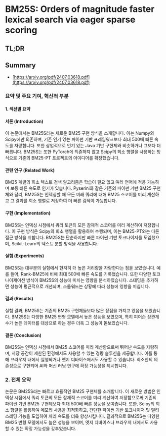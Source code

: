 # BM25S: Orders of magnitude faster lexical search via eager sparse scoring
## TL;DR
## Summary
- [https://arxiv.org/pdf/2407.03618.pdf](https://arxiv.org/pdf/2407.03618.pdf)

### 요약 및 주요 기여, 혁신적 부분

#### 1. 섹션별 요약

#### 서론 (Introduction)
이 논문에서는 BM25S라는 새로운 BM25 구현 방식을 소개합니다. 이는 Numpy와 Scipy에만 의존하며, 기존 인기 있는 파이썬 기반 프레임워크보다 최대 500배 빠른 속도를 자랑합니다. 또한 상업적으로 인기 있는 Java 기반 구현체와 비슷하거나 그보다 더 빠릅니다. BM25S는 또한 PyTorch에 의존하지 않고 Scipy의 희소 행렬을 사용하는 방식으로 기존의 BM25-PT 프로젝트의 아이디어를 확장했습니다.

#### 관련 연구 (Related Work)
BM25 계열의 희소 텍스트 검색 알고리즘은 학습이 필요 없고 여러 언어에 적용 가능하며 보통 빠른 속도로 인기가 있습니다. Pyserini와 같은 기존의 파이썬 기반 BM25 구현체와 달리, BM25S는 인덱싱할 때 모든 미래 쿼리에 대해 BM25 스코어를 미리 계산하고 그 결과를 희소 행렬로 저장하여 더 빠른 검색이 가능합니다.

#### 구현 (Implementation)
BM25S는 인덱싱 시점에서 쿼리 토큰의 모든 잠재적 스코어를 미리 계산하여 저장합니다. 이 구현 방식은 Scipy의 희소 행렬을 활용하여 수행되며, 이는 BM25-PT와는 다른 접근 방식을 취합니다. BM25S는 단순하지만 빠른 파이썬 기반 토크나이저를 도입했으며, Scikit-Learn의 텍스트 분할 방식을 사용합니다.

#### 실험 (Experiments)
BM25S는 대부분의 실험에서 현저히 더 높은 처리량을 자랑한다는 점을 보였습니다. 예를 들어, Rank-BM25에 비해 최대 500배 빠른 속도를 기록했습니다. 또한 다양한 토크나이제이션 방식이 BM25S의 성능에 미치는 영향을 분석하였습니다. 스테밍을 추가하면 성능이 평균적으로 개선되며, 스톱워드는 상황에 따라 성능에 영향을 미칩니다.

#### 결과 (Results)
실험 결과, BM25S는 기존의 BM25 구현체들보다 많은 장점을 가지고 있음을 보였습니다. BM25S는 다양한 BM25 변형 모델에서 높은 성능을 보였으며, 특히 피어슨 상관계수가 높은 데이터를 대상으로 하는 경우 더욱 그 성능이 돋보였습니다.

#### 결론 (Conclusion)
BM25S는 인덱싱 시점에서 BM25 스코어를 미리 계산함으로써 뛰어난 속도를 자랑하며, 저장 공간이 제한된 환경에서도 사용할 수 있는 경량 솔루션을 제공합니다. 이를 통해 브라우저 내에서 실행되거나 엣지 디바이스에서도 사용할 수 있습니다. 최소한의 의존성으로 구현되어 AI와 머신 러닝 연구에 확장 가능성을 제시합니다.

### 2. 전체 요약

논문은 BM25S라는 빠르고 효율적인 BM25 구현체를 소개합니다. 이 새로운 방법은 인덱싱 시점에서 쿼리 토큰의 모든 잠재적 스코어를 미리 계산하여 저장함으로써 기존의 파이썬 기반 BM25 구현체보다 최대 500배 빠른 성능을 보여줍니다. 또한, Scipy의 희소 행렬을 활용하여 메모리 사용을 최적화하고, 간단한 파이썬 기반 토크나이저 및 멀티스레딩 기능을 도입하여 처리 속도를 더욱 향상시킵니다. 결과적으로 BM25S는 다양한 BM25 변형 모델에서도 높은 성능을 보이며, 엣지 디바이스나 브라우저 내에서도 사용할 수 있는 확장 가능성을 갖추었습니다.